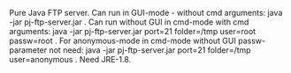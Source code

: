 Pure Java FTP server. 
Can run in GUI-mode - without cmd arguments: 
    java -jar pj-ftp-server.jar .
Can run without GUI in cmd-mode with cmd arguments: 
    java -jar pj-ftp-server.jar port=21 folder=/tmp user=root passw=root .
For anonymous-mode in cmd-mode without GUI passw-parameter not need: 
    java -jar pj-ftp-server.jar port=21 folder=/tmp user=anonymous .
 Need JRE-1.8. 
